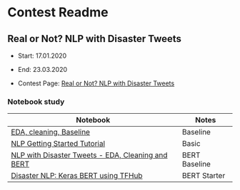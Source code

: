 # Contest Readme
## Real or Not? NLP with Disaster Tweets

* Start: 17.01.2020
* End: 23.03.2020

* Contest Page:
[Real or Not? NLP with Disaster Tweets](https://www.kaggle.com/c/nlp-getting-started)

### Notebook study

Notebook                                                                                         | Notes
------------------------------------------------------------------------------------------------ | ----------
[EDA, cleaning, Baseline](https://www.kaggle.com/shahules/basic-eda-cleaning-and-glove/data)     | Baseline
[NLP Getting Started Tutorial](https://www.kaggle.com/philculliton/nlp-getting-started-tutorial) | Basic
[NLP with Disaster Tweets - EDA, Cleaning and BERT](https://www.kaggle.com/gunesevitan/nlp-with-disaster-tweets-eda-cleaning-and-bert)                                                                                        | BERT Baseline
[Disaster NLP: Keras BERT using TFHub](https://www.kaggle.com/xhlulu/disaster-nlp-keras-bert-using-tfhub) | BERT Starter
